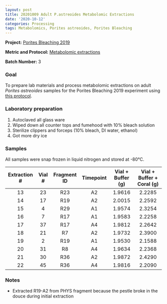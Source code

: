 ```yaml
---
layout: post
title: 20201009 Adult P.astreoides Metabolomic Extractions
date: '2020-10-12'
categories: Processing
tags: Metabolomics, Porites astreoides, Porites Bleaching
---
```



**Project:** [Porites Bleaching 2019](https://github.com/kevinhwong1/Porites_Rim_Bleaching_2019)

**Metric and Protocol:** [Metabolomic extractions](https://kevinhwong1.github.io/KevinHWong_Notebook/Metabolomics-P-astreoides-sample-prep/)

**Batch Number:** 3

### Goal
To prepare lab materials and process metabolomic extractions on adult *Porites astreoides* samples for the Porites Bleaching 2019 experiment using [this protocol](https://kevinhwong1.github.io/KevinHWong_Notebook/Metabolomics-P-astreoides-sample-prep/).

### Laboratory preparation

1. Autoclaved all glass ware
2. Wiped down all counter tops and fumehood with 10% bleach solution
3. Sterilize clippers and forceps (10% bleach, DI water, ethanol)
4. Got more dry ice

### Samples

All samples were snap frozen in liquid nitrogen and stored at -80&deg;C.

| Extraction # 	| Vial # 	| Fragment ID 	| Timepoint 	| Vial + Buffer (g) 	| Vial + Buffer + Coral (g) 	|
|:------------:	|:------:	|:-----------:	|:---------:	|:-----------------:	|:-------------------------:	|
|      13      	|   23   	|     R23     	|     A2    	|       1.9616      	|           2.2285          	|
|      14      	|   17   	|     R19     	|     A2    	|       2.0015      	|           2.2592          	|
|      15      	|    4   	|     R29     	|     A1    	|       1.9574      	|           2.3254          	|
|      16      	|    7   	|     R17     	|     A1    	|       1.9583      	|           2.2258          	|
|      17      	|   37   	|     R17     	|     A4    	|       1.9812      	|           2.2642          	|
|      18      	|   21   	|      R7     	|     A2    	|       1.9732      	|           2.3900          	|
|      19      	|    2   	|     R19     	|     A1    	|       1.9530      	|           2.1588          	|
|      20      	|   31   	|      R8     	|     A4    	|       1.9634      	|           2.2368          	|
|      21      	|   30   	|     R36     	|     A2    	|       1.9872      	|           2.4290          	|
|      22      	|   45   	|     R36     	|     A4    	|       1.9816      	|           2.2090          	|

### Notes
* Extracted R19-A2 from PHYS fragment because the pestle broke in the douce during initial extraction
